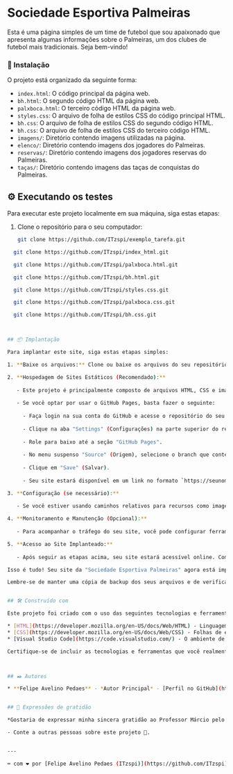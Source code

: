 # Sociedade Esportiva Palmeiras

Esta é uma página simples de um time de futebol que sou apaixonado que apresenta algumas informações sobre o Palmeiras, um dos clubes de futebol mais tradicionais. Seja bem-vindo!


### 🔧 Instalação

O projeto está organizado da seguinte forma:

- `index.html`: O código principal da página web.
- `bh.html`: O segundo código HTML da página web.
- `palxboca.html`: O terceiro código HTML da página web.
- `styles.css`: O arquivo de folha de estilos CSS do código principal HTML.
- `bh.css`: O arquivo de folha de estilos CSS do segundo código HTML.
- `bh.css`: O arquivo de folha de estilos CSS do terceiro código HTML.
- `imagens/`: Diretório contendo imagens utilizadas na página.
- `elenco/`: Diretório contendo imagens dos jogadores do Palmeiras.
- `reservas/`: Diretório contendo imagens dos jogadores reservas do Palmeiras.
- `taças/`: Diretório contendo imagens das taças de conquistas do Palmeiras.


## ⚙️ Executando os testes

Para executar este projeto localmente em sua máquina, siga estas etapas:

1. Clone o repositório para o seu computador:

   ```bash
   git clone https://github.com/ITzspi/exemplo_tarefa.git

```bash
  git clone https://github.com/ITzspi/index_html.git

  git clone https://github.com/ITzspi/palxboca.html.git

  git clone https://github.com/ITzspi/bh.html.git

  git clone https://github.com/ITzspi/styles.css.git

  git clone https://github.com/ITzspi/palxboca.css.git

  git clone https://github.com/ITzspi/bh.css.git



## 📦 Implantação

Para implantar este site, siga estas etapas simples:

1. **Baixe os arquivos:** Clone ou baixe os arquivos do seu repositório do GitHub para o seu computador local.

2. **Hospedagem de Sites Estáticos (Recomendado):**
   
   - Este projeto é principalmente composto de arquivos HTML, CSS e imagens, o que o torna adequado para hospedagem em serviços que suportam sites estáticos, como GitHub Pages ou Netlify.
   
   - Se você optar por usar o GitHub Pages, basta fazer o seguinte:
   
     - Faça login na sua conta do GitHub e acesse o repositório do seu projeto.
     
     - Clique na aba "Settings" (Configurações) na parte superior do repositório.
     
     - Role para baixo até a seção "GitHub Pages".
     
     - No menu suspenso "Source" (Origem), selecione o branch que contém seu código principal (normalmente, é a branch "main" ou "master").
     
     - Clique em "Save" (Salvar).
     
     - Seu site estará disponível em um link no formato `https://seunomeusuario.github.io/seurepositorio`.

3. **Configuração (se necessário):**
   
   - Se você estiver usando caminhos relativos para recursos como imagens e estilos, certifique-se de que esses caminhos estejam configurados corretamente.

4. **Monitoramento e Manutenção (Opcional):**
   
   - Para acompanhar o tráfego do seu site, você pode configurar ferramentas de análise de tráfego, como o Google Analytics.

5. **Acesso ao Site Implanteado:**
   
   - Após seguir as etapas acima, seu site estará acessível online. Compartilhe o link com outras pessoas para que elas possam explorar o site.

Isso é tudo! Seu site da "Sociedade Esportiva Palmeiras" agora está implantado e acessível online. Se você planeja fazer atualizações, basta fazer o push das mudanças para o repositório no GitHub, e o site será automaticamente atualizado na hospedagem.

Lembre-se de manter uma cópia de backup dos seus arquivos e de verificar se todas as configurações de implantação estão corretas para garantir que o site funcione conforme o esperado.


## 🛠️ Construído com

Este projeto foi criado com o uso das seguintes tecnologias e ferramentas:

* [HTML](https://developer.mozilla.org/en-US/docs/Web/HTML) - Linguagem de marcação para estruturar a página web.
* [CSS](https://developer.mozilla.org/en-US/docs/Web/CSS) - Folhas de estilo em cascata para estilizar a página.
* [Visual Studio Code](https://code.visualstudio.com/) - O ambiente de desenvolvimento integrado (IDE) utilizado para escrever, editar e gerenciar o código-fonte do projeto.

Certifique-se de incluir as tecnologias e ferramentas que você realmente utilizou para construir o seu site. Isso ajudará os leitores do README a entenderem as bases do seu projeto.



## ✒️ Autores

* **Felipe Avelino Pedaes** - *Autor Principal* - [Perfil no GitHub](https://github.com/ITzspi)


## 🎁 Expressões de gratidão

*Gostaria de expressar minha sincera gratidão ao Professor Márcio pelo seu valioso apoio e orientação neste projeto. Sua ajuda e ensinamentos foram fundamentais para o sucesso deste trabalho.

- Conte a outras pessoas sobre este projeto 📢.


---

⌨️ com ❤️ por [Felipe Avelino Pedaes (ITzspi)](https://github.com/ITzspi) 😊
